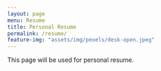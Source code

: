 ```yaml
---
layout: page
menu: Resume
title: Personal Resume
permalink: /resume/
feature-img: "assets/img/pexels/desk-open.jpeg"
---
```


This page will be used for personal resume.